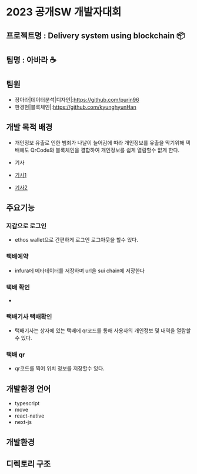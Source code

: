 # 2023 공개SW 개발자대회

## 프로젝트명 : Delivery system using blockchain 📦

## 팀명 : 아바라 ☕

## 팀원

- 장아라|데이터분석|디자인|:https://github.com/purin96
- 한경현|블록체인|:https://github.com/kyunghyunHan

## 개발 목적 배경

- 개인정보 유출로 인한 범죄가 나날이 늘어감에 따라 개인정보를 유출을 막기위해 택배에도 QrCode와 블록체인을 결합하여 개인정보를 쉽게 열람할수 없게 한다.

- 기사
- [기사1](https://www.asiatoday.co.kr/view.php?key=20210413010007288)
- [기사2](http://www.bizwnews.com/news/articleView.html?idxno=27545)

## 주요기능

### 지갑으로 로그인

- ethos wallet으로 간편하게 로그인 로그아웃을 할수 있다.

### 택배예약

- infura에 메타데이터를 저장하며 url을 sui chain에 저장한다

### 택배 확인

-

### 택배기사 택배확인

- 택배기사는 상자에 있는 택배에 qr코드를 통해 사용자의 개인정보 및 내역을 열람할수 있다.

### 택배 qr

- qr코드를 찍어 위치 정보를 저장할수 있다.

## 개발환경 언어

- typescript
- move
- react-native
- next-js

## 개발환경

## 디렉토리 구조
